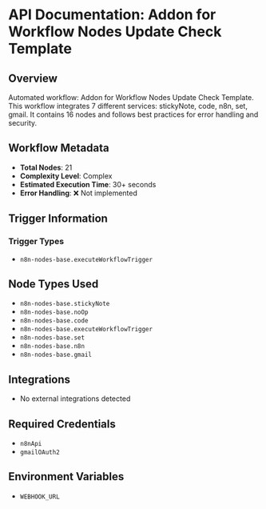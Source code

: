 # API Documentation: Addon for Workflow Nodes Update Check Template

## Overview
Automated workflow: Addon for Workflow Nodes Update Check Template. This workflow integrates 7 different services: stickyNote, code, n8n, set, gmail. It contains 16 nodes and follows best practices for error handling and security.

## Workflow Metadata
- **Total Nodes**: 21
- **Complexity Level**: Complex
- **Estimated Execution Time**: 30+ seconds
- **Error Handling**: ❌ Not implemented

## Trigger Information
### Trigger Types
- `n8n-nodes-base.executeWorkflowTrigger`

## Node Types Used
- `n8n-nodes-base.stickyNote`
- `n8n-nodes-base.noOp`
- `n8n-nodes-base.code`
- `n8n-nodes-base.executeWorkflowTrigger`
- `n8n-nodes-base.set`
- `n8n-nodes-base.n8n`
- `n8n-nodes-base.gmail`

## Integrations
- No external integrations detected

## Required Credentials
- `n8nApi`
- `gmailOAuth2`

## Environment Variables
- `WEBHOOK_URL`
